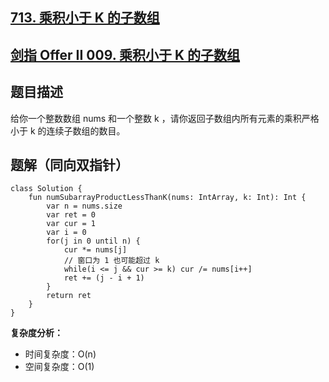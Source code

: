 ## [713. 乘积小于 K 的子数组](https://leetcode.cn/problems/subarray-product-less-than-k/description/)
## [剑指 Offer II 009. 乘积小于 K 的子数组](https://leetcode.cn/problems/ZVAVXX/solutions/1463528/cheng-ji-xiao-yu-k-de-zi-shu-zu-by-leetc-xqx8/)

## 题目描述

给你一个整数数组 nums 和一个整数 k ，请你返回子数组内所有元素的乘积严格小于 k 的连续子数组的数目。
 
## 题解（同向双指针）

```
class Solution {
    fun numSubarrayProductLessThanK(nums: IntArray, k: Int): Int {
        var n = nums.size
        var ret = 0
        var cur = 1
        var i = 0
        for(j in 0 until n) {
            cur *= nums[j]
            // 窗口为 1 也可能超过 k
            while(i <= j && cur >= k) cur /= nums[i++]
            ret += (j - i + 1)
        }
        return ret
    }
}
```

**复杂度分析：**

- 时间复杂度：O(n)
- 空间复杂度：O(1)
